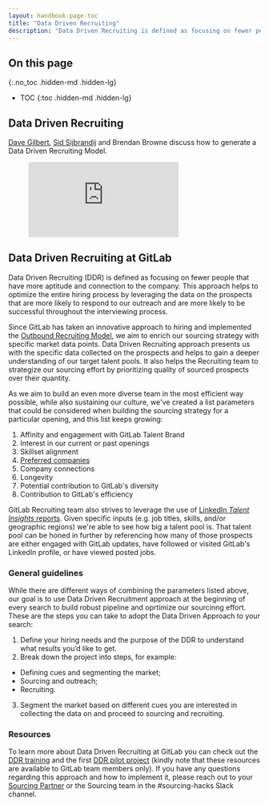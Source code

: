 ```yaml
---
layout: handbook-page-toc
title: "Data Driven Recruiting"
description: "Data Driven Recruiting is defined as focusing on fewer people that have more aptitude and connection to the company."
---
```


## On this page
{:.no_toc .hidden-md .hidden-lg}

- TOC
{:toc .hidden-md .hidden-lg}

## Data Driven Recruiting

[Dave Gilbert](https://about.gitlab.com/company/team/#davegilbert), [Sid Sijbrandij](https://about.gitlab.com/company/team/#sytses) and Brendan Browne discuss how to generate a Data Driven Recruiting Model.

<!-- blank line -->
<figure class="video_container">
  <iframe src="https://www.youtube.com/embed/8qNxeEJimpU" frameborder="0" allowfullscreen="true"> </iframe>
</figure>
<!-- blank line -->

## Data Driven Recruiting at GitLab

Data Driven Recruiting (DDR) is defined as focusing on fewer people that have more aptitude and connection to the company. This approach helps to optimize the entire hiring process by leveraging the data on the prospects that are more likely to respond to our outreach and are more likely to be successful throughout the interviewing process. 

Since GitLab has taken an innovative approach to hiring and implemented the [Outbound Recruiting Model](https://about.gitlab.com/jobs/faq/#gitlabs-outbound-recruiting-model), we aim to enrich our sourcing strategy with specific market data points. Data Driven Recruiting approach presents us with the specific data collected on the prospects and helps to gain a deeper understanding of our target talent pools. It also helps the Recruiting team to strategize our sourcing effort by prioritizing quality of sourced prospects over their quantity.

As we aim to build an even more diverse team in the most efficient way possible, while also sustaining our culture, we've created a list parameters that could be considered when building the sourcing strategy for a particular opening, and this list keeps growing:
1. Affinity and engagement with GitLab Talent Brand
1. Interest in our current or past openings
1. Skillset alignment
1. [Preferred companies](https://about.gitlab.com/handbook/hiring/preferred-companies/)
1. Company connections
1. Longevity
1. Potential contribution to GitLab's diversity
1. Contribution to GitLab's efficiency

GitLab Recruiting team also strives to leverage the use of [LinkedIn *Talent Insights* reports](https://about.gitlab.com/handbook/hiring/recruiting-framework/req-overview/#step-3-complete-kick-off-session-agree-on-priority-level--complete-a-sourcing-session). Given specific inputs (e.g. job titles, skills, and/or geographic regions) we're able to see how big a talent pool is. That talent pool can be honed in further by referencing how many of those prospects are either engaged with GitLab updates, have followed or visited GitLab's LinkedIn profile, or have viewed posted jobs.

### General guidelines
While there are different ways of combining the parameters listed above, our goal is to use Data Driven Recruitment approach at the beginning of every search to build robust pipeline and oprtimize our sourcinng effort. These are the steps you can take to adopt the Data Driven Approach to your search:

1. Define your hiring needs and the purpose of the DDR to understand what results you’d like to get.
1. Break down the project into steps, for example: 
- Defining cues and segmenting the market;
- Sourcing and outreach;
- Recruiting.
3. Segment the market based on different cues you are interested in collecting the data on and proceed to sourcing and recruiting.

### Resources
To learn more about Data Driven Recruiting at GitLab you can check out the [DDR training](https://docs.google.com/presentation/d/1hsjYPtHtwiOEe6eBZvbudnafs3UbpvEU4B8CYspHC6s/edit#) and the first [DDR pilot project](https://gitlab.com/gitlab-com/people-group/recruiting/-/issues/363) (kindly note that these resources are available to GitLab team members only). If you have any questions regarding this approach and how to implement it, please reach out to your [Sourcing Partner](https://about.gitlab.com/handbook/hiring/recruiting-alignment/) or the Sourcing team in the #sourcing-hacks Slack channel.
